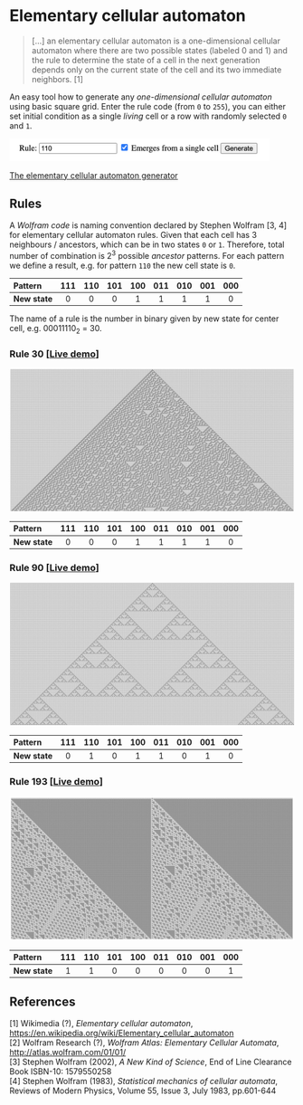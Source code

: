 # Elementary cellular automaton
> [...] an elementary cellular automaton is a one-dimensional cellular automaton 
where there are two possible states (labeled 0 and 1) and the rule to determine 
the state of a cell in the next generation depends only on the current state of 
the cell and its two immediate neighbors. [1]

An easy tool how to generate any _one-dimensional cellular automaton_ using basic 
square grid. Enter the rule code (from `0` to `255`), you can either set initial 
condition as a single _living_ cell or a row with randomly selected `0` and `1`.

[<img src="./docs/tool.png" alt="tool bar" width="460">](https://matejker.github.io/elementary-cellular-automaton/orthogonal.html)

[The elementary cellular automaton generator](https://matejker.github.io/elementary-cellular-automaton/orthogonal.html)

## Rules
A _Wolfram code_ is naming convention declared by Stephen Wolfram [3, 4] for elementary 
cellular automaton rules. Given that each cell has 3 neighbours / ancestors, which can be in 
two states `0` or `1`. Therefore, total number of combination is 2<sup>3</sup> possible 
_ancestor_ patterns. For each pattern we define a result, e.g. for pattern `110` the new cell 
state is `0`. 

| Pattern       | 111    | 110    | 101    | 100    | 011    | 010    | 001    | 000    |
| :---          | :----: | :----: | :----: | :----: | :----: | :----: | :----: | :----: |
| **New state** | 0      | 0      | 0      | 1      | 1      | 1      | 1      | 0      |

The name of a rule is the number in binary given by new state for center cell, 
e.g. 00011110<sub>2</sub> = 30.

### Rule 30 [[Live demo](https://matejker.github.io/elementary-cellular-automaton/orthogonal.html?rule=30)]
![](./docs/rule30.png)

| Pattern       | 111    | 110    | 101    | 100    | 011    | 010    | 001    | 000    |
| :---          | :----: | :----: | :----: | :----: | :----: | :----: | :----: | :----: |
| **New state** | 0      | 0      | 0      | 1      | 1      | 1      | 1      | 0      |

### Rule 90 [[Live demo](https://matejker.github.io/elementary-cellular-automaton/orthogonal.html?rule=90)]
![](./docs/rule90.png)

| Pattern       | 111    | 110    | 101    | 100    | 011    | 010    | 001    | 000    |
| :---          | :----: | :----: | :----: | :----: | :----: | :----: | :----: | :----: |
| **New state** | 0      | 1      | 0      | 1      | 1      | 0      | 1      | 0      |

### Rule 193 [[Live demo](https://matejker.github.io/elementary-cellular-automaton/orthogonal.html?rule=193)]
![](./docs/rule193.png)

| Pattern       | 111    | 110    | 101    | 100    | 011    | 010    | 001    | 000    |
| :---          | :----: | :----: | :----: | :----: | :----: | :----: | :----: | :----: |
| **New state** | 1      | 1      | 0      | 0      | 0      | 0      | 0      | 1      |

## References
[1] Wikimedia (?), _Elementary cellular automaton_, https://en.wikipedia.org/wiki/Elementary_cellular_automaton  
[2] Wolfram Research (?), _Wolfram Atlas: Elementary Cellular Automata_, http://atlas.wolfram.com/01/01/  
[3] Stephen Wolfram (2002), _A New Kind of Science_, End of Line Clearance Book ISBN-10: 1579550258  
[4] Stephen Wolfram (1983), _Statistical mechanics of cellular automata_, Reviews of Modern Physics, Volume 55, Issue 3, July 1983, pp.601-644
